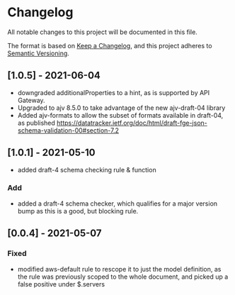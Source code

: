 # Changelog
All notable changes to this project will be documented in this file.

The format is based on [Keep a Changelog](https://keepachangelog.com/en/1.0.0/),
and this project adheres to [Semantic Versioning](https://semver.org/spec/v2.0.0.html).


## [1.0.5] - 2021-06-04

- downgraded additionalProperties to a hint, as is supported by API Gateway.
- Upgraded to ajv 8.5.0 to take advantage of the new ajv-draft-04 library
- Added ajv-formats to allow the subset of formats available in draft-04, as published https://datatracker.ietf.org/doc/html/draft-fge-json-schema-validation-00#section-7.2
## [1.0.1] - 2021-05-10

- added draft-4 schema checking rule & function
### Add

- added a draft-4 schema checker, which qualifies for a major version bump as this is a good, but blocking rule.

## [0.0.4] - 2021-05-07

### Fixed

- modified aws-default rule to rescope it to just the model definition, as the rule was previously scoped to the whole document, and picked up a false positive under $.servers

